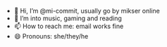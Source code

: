 - 👋 Hi, I’m @mi-commit, usually go by mikser online
- 👀 I’m into music, gaming and reading
- 📫 How to reach me: email works fine
- 😄 Pronouns: she/they/he
